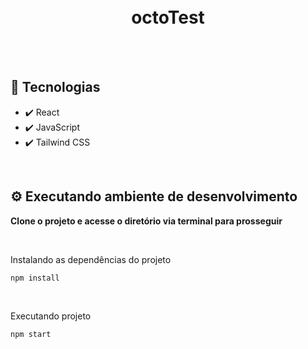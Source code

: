 <h1 align="center">
<br />
octoTest
</h1>

<br />

<br />

## 🚀 Tecnologias

- ✔️ React
- ✔️ JavaScript
- ✔️ Tailwind CSS

<br />


## ⚙️ Executando ambiente de desenvolvimento

<strong>Clone o projeto e acesse o diretório via terminal para prosseguir</strong>

<br/>

<span>Instalando as dependências do projeto</span>

```
npm install
```

<br/>

<span>Executando projeto</span>

```
npm start
```

<br />
